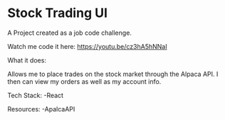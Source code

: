 # Stock Trading UI
A Project created as a job code challenge.

Watch me code it here: https://youtu.be/cz3hA5hNNaI

What it does:

Allows me to place trades on the stock market through the Alpaca API.
I then can view my orders as well as my account info.


Tech Stack:
-React

Resources:
-ApalcaAPI
